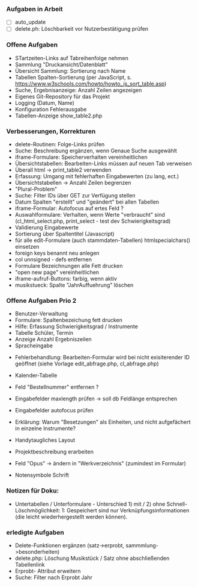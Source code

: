 ﻿


###  Aufgaben in Arbeit

- [ ] auto_update 
- [ ] delete.ph: Löschbarkeit vor Nutzerbestätigung prüfen

### Offene Aufgaben 
* STartzeiten-Links auf Tabreihenfolge nehmen 
* Sammlung "Druckansicht/Datenblatt" 
* Übersicht Sammlung: Sortierung nach Name
* Tabellen Spalten-Sortierung (per JavaScript, s. https://www.w3schools.com/howto/howto_js_sort_table.asp) 
* Suche, Ergebnisanzeige: Anzahl Zeilen angezeigen  
* Eigenes Git-Repository für das Projekt 
* Logging (Datum, Name)
* Konfiguration Fehlerausgabe
* Tabellen-Anzeige show_table2.php

### Verbesserungen, Korrekturen 
* delete-Routinen: Folge-Links prüfen  
* Suche: Beschreibung ergänzen, wenn Genaue Suche ausgewählt 
* iframe-Formulare: Speicherverhalten vereinheitlichen 
* Übersichtstabellen: Bearbeiten-Links müssen auf neuen Tab verweisen
* Überall html -> print_table2 verwenden
* Erfassung: Umgang mit fehlerhaften Eingabewerten (zu lang, ect.)
* Übersichtstabellen -> Anzahl Zeilen begrenzen
* "Plural-Problem" 
* Suche: Filter IDs über GET zur Verfügung stellen
* Datum Spalten "erstellt" und "geändert" bei allen Tabellen
* iframe-Formular: Autofocus auf ertes Feld ? 
* Auswahlformulare: Verhalten, wenn Werte "verbraucht" sind (cl_html_select.php, print_select - test dev Schwierigkeitsgrad) 
* Validierung Eingabewerte
* Sortierung über Spaltentitel (Javascript)
* für alle edit-Formulare (auch stammdaten-Tabellen) htmlspecialchars() einsetzen
* foreign keys benannt neu anlegen 
* col unnsigned - defs entfernen 
* Formulare Bezeichnungen alle Fett drucken 
* "open new page" vereinheitlichen 
* iframe-aufruf-Buttons: farbig, wenn aktiv 
* musikstueck: Spalte "JahrAuffuehrung" löschen

### Offene Aufgaben Prio 2
* Benutzer-Verwaltung  
* Formulare: Spaltenbezeichung fett drucken 
* Hilfe: Erfassung Schwierigkeitsgrad / Instrumente 
* Tabelle Schüler, Termin 
* Anzeige Anzahl Ergebniszeilen
* Spracheingabe 
- Fehlerbehandlung: Bearbeiten-Formular wird bei nicht exisiterender ID geöffnet (siehe Vorlage edit_abfrage.php, cl_abfrage.php) 
* Kalender-Tabelle 
* Feld "Bestellnummer" entfernen ?
* Eingabefelder maxlength prüfen -> soll db Feldlänge entsprechen 
* Eingabefelder autofocus prüfen 
* Erklärung: Warum "Besetzungen" als Einheiten, und nicht aufgefächert in einzelne Instrumente? 
* Handytaugliches Layout 

* Projektbeschreibung erarbeiten 
* Feld "Opus" -> ändern in "Werkverzeichnis" (zumindest im Formular)
* Notensymbole Schrift



### Notizen für Doku: 
* Untertabellen / Unterformulare - Unterschied 1) mit / 2) ohne Schnell-Löschmöglichkeit: 1: Gespeichert sind nur Verknüpfungsinformationen (die leicht wiederhergestellt werden können).    


### erledigte Aufgaben 
* Delete-Funktionen ergänzen (satz->erprobt, sammmlung->besonderheiten) 
* delete.php: Löschung Musikstück / Satz ohne abschließenden Tabellenlink  
* Erprobt- Attribut erweitern 
* Suche: Filter nach Erprobt Jahr
